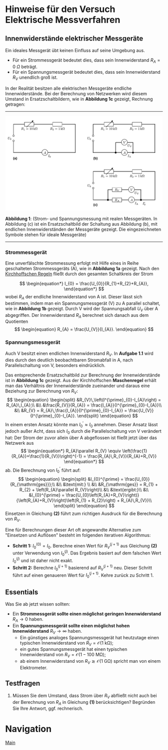 # Hinweise für den Versuch Elektrische Messverfahren

## Innenwiderstände elektrischer Messgeräte

Ein ideales Messgerät übt keinen Einfluss auf seine Umgebung aus. 

- Für ein Strommessgerät bedeutet dies, dass sein Innenwiderstand $R_{A}=0\ \Omega$ beträgt. 
- Für ein Spannungsmessgerät bedeutet dies, dass sein Innenwiderstand $R_{V}$ unendlich groß ist.

In der Realität besitzen alle elektrischen Messgeräte endliche Innenwiderstände. Bei der Berechnung von Netzwerken wird diesem Umstand in Ersatzschaltbildern, wie in **Abbildung 1c** gezeigt, Rechnung getragen:  

---

<img src="../figures/Innenwiderstand_Messgeraet.png" width="700" style="zoom:100%;"/>

**Abbildung 1**: (Strom- und Spannungsmessung mit realen Messgeräten. In Abbildung (c) ist ein Ersatzschaltbild der Schaltung aus Abbildung (b), mit endlichen Innenwiderständen der Messgeräte gezeigt. Die eingezeichneten Symbole stehen für ideale Messgeräte)

---

### Strommessgerät

Eine unverfälschte Strommessung erfolgt mit Hilfe eines in Reihe geschalteten Strommessgeräts (A), wie in **Abbildung 1a** gezeigt. Nach den [Kirchhoffschen Regeln](https://de.wikipedia.org/wiki/Kirchhoffsche_Regeln) fließt durch den gesamten Schaltkreis der Strom 

$$
\begin{equation*}
I_{0} = \frac{U_{0}}{R_{1}+R_{2}+R_{A}},
\end{equation*}
$$
wobei $R_{A}$ der endliche Innenwiderstand von A ist. Dieser lässt sich bestimmen, indem man ein Spannungsmessgerät (V) zu A parallel schaltet, wie in **Abbildung 1b** gezeigt. Durch V wird der Spannungsabfall $U_{V}$ über A abgegriffen. Der Innenwiderstand $R_{A}$ berechnet sich danach aus dem Quotienten 
$$
\begin{equation}
R_{A} = \frac{U_{V}}{I_{A}}.
\end{equation}
$$

### Spannungsmessgerät

Auch V besitzt einen endlichen Innenwiderstand $R_{V}$. In **Aufgabe 1.1** wird dies durch den deutlich beobachtbaren Stromabfall in A, nach Parallelschaltung von V, besonders eindrücklich. 

Das entsprechende Ersatzschaltbild zur Berechnung der Innenwiderstände ist in **Abbildung 1c** gezeigt. Aus der Kirchhoffschen **Maschenregel** erhält man das Verhältnis der Innenwiderstände zueinander und daraus eine Beziehung zur Berechnung von $R_{V}$:
$$
\begin{equation}
\begin{split}
&R_{V}\,\left(I^{\prime}_{0}-I_{A}\right) = R_{A}\,I_{A};\\
&\\
&\frac{R_{V}}{R_{A}} = \frac{I_{A}}{I^{\prime}_{0}-I_{A}}\\
&\\
&R_{V} = R_{A}\,\frac{I_{A}}{I^{\prime}_{0}-I_{A}}
= \frac{U_{V}}{I^{\prime}_{0}-I_{A}}.
\end{split}
\end{equation}
$$
In einem ersten Ansatz könnte man $I_{0}^{\prime}\approx I_{0}$ annehmen. Dieser Ansatz lässt jedoch außer Acht, dass sich $I_{0}$ durch die Parallelschaltung von V verändert hat: Der Strom der zuvor allein über A abgeflossen ist fließt jetzt über das Netzwerk aus
$$
\begin{equation*}
R_{A}\parallel R_{V} \equiv \left(\frac{1}{R_{A}}+\frac{1}{R_{V}}\right)^{-1} = \frac{R_{A}\,R_{V}}{R_{A}+R_{V}}
\end{equation*}
$$
ab. Die Berechnung von $I_{0}^{\prime}$ führt auf:
$$
\begin{equation}
\begin{split}
&I_{0}^{\prime} = \frac{U_{0}}{R_{\mathrm{ges}}};\\
&\\
&\text{mit:} \\
&\\
&R_{\mathrm{ges}} = R_{1} + R_{2} + \left(R_{A}\parallel R_{V}\right)\\
&\\
&\text{ergibt:}\\
&\\
&I_{0}^{\prime} = \frac{U_{0}\left(R_{A}+R_{V}\right)}{\left(R_{A}+R_{V}\right)\left(R_{1} + R_{2}\right) + R_{A}\,R_{V}}\\
\end{split}
\end{equation}
$$
Einsetzen in Gleichung **(2)** führt zum richtigen Ausdruck für die Berechnung von $R_{V}$.

Eine für Berechnungen dieser Art oft angewandte Alternative zum "Einsetzen und Auflösen" besteht im folgenden iterativen Algorithmus: 

- **Schritt 1:** $I_{0}^{(0)} = I_{0}$. Berechne einen Wert für $R_{V}^{(j+1)}$ aus Gleichung **(2)** unter Verwendung von $I_{0}^{(j)}$. Das Ergebnis basiert auf dem falschen Wert $I_{0}^{(j)}$ und ist daher nicht exakt. 
- **Schritt 2:** Berechne $I_{0}^{(j+1)}$ basierend auf $R_{V}^{(j+1)}$ neu. Dieser Schritt führt auf einen genaueren Wert für $I_{0}^{(j+1)}$. Kehre zurück zu Schritt 1. 

## Essentials

Was Sie ab jetzt wissen sollten:

- Ein **Strommessgerät sollte einen möglichst geringen Innenwiderstand** $R_{A}\to 0$ haben.
- Ein **Spannungsmessgerät sollte einen möglichst hohen Innenwiderstand** $R_{V}\to \infty$ haben.
  - Ein günstiges analoges Spannungsmessgerät hat heutzutage einen typischen Innenwiderstand von $R_{V}=\mathcal{O}(1\ \mathrm{k\Omega})$; 
  - ein gutes Spannungsmessgerät hat einen typischen Innenwiderstand von $R_{V}=\mathcal{O}(1-100\ \mathrm{M\Omega})$; 
  - ab einem Innenwiderstand von $R_{V}\gtrsim\mathcal{O}(1\ \mathrm{G\Omega})$ spricht man von einem Elektrometer. 


## Testfragen

1. Müssen Sie dem Umstand, dass Strom über $R_{V}$ abfließt nicht auch bei der Berechnung von $R_{A}$ in Gleichung **(1)** berücksichtigen? Begründen Sie Ihre Antwort, ggf. rechnerisch. 

# Navigation

[Main](https://gitlab.kit.edu/kit/etp-lehre/p1-praktikum/students/-/tree/main/Elektrische_Messverfahren)
